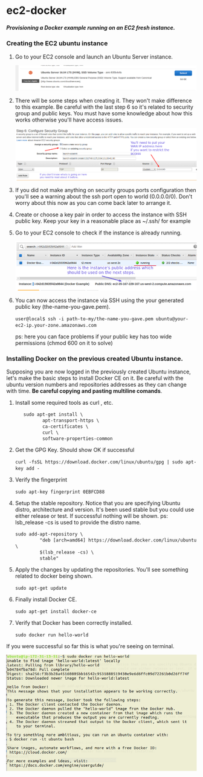 # ec2-docker
##### Provisioning a Docker example running on an EC2 fresh instance.
 
 
### Creating the EC2 ubuntu instance
 1. Go to your EC2 console and launch an Ubuntu Server instance.
 
    ![ubuntu-lauch.png](images/ubuntu-lauch.png)
    
 2. There will be some steps when creating it. They won't make difference to this example.
    Be careful with the last step 6 so it's related to security group and public keys.
    You must have some knowledge about how this works otherwise you'll have access issues.
    
    ![security-group.png](images/security-group.png)
    
 3. If you did not make anything on security groups ports configuration then you'll see
    a warning about the ssh port open to world (0.0.0.0/0). Don't worry about this now as
    you can come back later to arrange it.
    
 4. Create or choose a key pair in order to access the instance with SSH public key.
    Keep your key in a reasonable place as ~/.ssh/  for example
    
 5. Go to your EC2 console to check if the instance is already running.
 
    ![instance-running.png](images/instance-running.png)
    
 6. You can now access the instance via SSH using the your generated public key (the-name-you-gave.pem).
 
    `user@local$ ssh -i path-to-my/the-name-you-gave.pem ubuntu@your-ec2-ip.your-zone.amazonaws.com`
    
    ps: here you can face problems if your public key has too wide permissions (chmod 600 on it to solve) 
    
    
 ### Installing Docker on the previous created Ubuntu instance.
 
 Supposing you are now logged in the previously created Ubuntu instance, let's make the basic steps
 to install Docker CE on it. Be careful with the ubuntu version numbers and repositories addresses as
 they can change with time. **Be careful copying and pasting multiline comands**.
      
   1. Install some required tools as curl , etc.
      
      ```
         sudo apt-get install \
                apt-transport-https \
                ca-certificates \
                curl \
                software-properties-common
      ```
 
   2. Get the GPG Key. Should show OK if successful 
     
        `curl -fsSL https://download.docker.com/linux/ubuntu/gpg | sudo apt-key add -`
    
   3. Verify the fingerprint
   
        `sudo apt-key fingerprint 0EBFCD88`
     
   4. Setup the stable repository. Notice that you are specifying Ubuntu distro, architecture and version.
      It's been used stable but you could use either release or test. If successful nothing will be shown.
      ps: lsb_release -cs is used to provide the distro name.
   
      ```
      sudo add-apt-repository \
      		   "deb [arch=amd64] https://download.docker.com/linux/ubuntu \
      		   $(lsb_release -cs) \
      		   stable"

      ```
      
   5. Apply the changes by updating the repositories. You'll see something related to docker being shown.
       
      `sudo apt-get update`
      
   6. Finally install Docker CE.
   
      `sudo apt-get install docker-ce`
      
   7. Verify that Docker has been correctly installed.
   
       `sudo docker run hello-world`
       
   If you were successful so far this is what you're seeing on terminal.
        
   ![success.png](images/success.png)